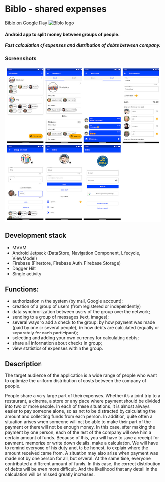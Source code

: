 # Biblo - shared expenses

[Biblo on Google Play](https://play.google.com/store/apps/details?id=com.duwna.biblo)
![Biblo logo](app/src/main/res/mipmap-anydpi-v26/ic_launcher_foreground.png)
#### Android app to split money between groups of people.
##### Fast calculation of expenses and distribution of debts between company.

### Screenshots
![Screenshots](Screenshots.jpg)

## Development stack
- MVVM
- Android Jetpack (DataStore, Navigation Component, Lifecycle, ViewModel)
- Firebase (Firestore, Firebase Auth, Firebase Storage)
- Dagger Hilt
- Single activity


##  Functions:
- authorization in the system (by mail, Google account);
- creation of a group of users (from registered or independently)
- data synchronization between users of the group over the network;
- sending to a group of messages (text, images);
- several ways to add a check to the group: by how payment was made (paid by one or several people), by how debts are calculated (equally or separately for each participant);
- selecting and adding your own currency for calculating debts;
- share all information about checks in group;
- view statistics of expenses within the group.

## Description
The target audience of the application is a wide range of people who want to optimize the uniform distribution of costs between the company of people.

People share a very large part of their expenses. Whether it’s a joint trip to a restaurant, a cinema, a store or any place where payment should be divided into two or more people. In each of these situations, it is almost always easier to pay someone alone, so as not to be distracted by calculating the amount and collecting funds from each person. In addition, quite often a situation arises when someone will not be able to make their part of the payment or there will not be enough money.
In this case, after making the payment by one person, each of the rest of the company will owe him a certain amount of funds. Because of this, you will have to save a receipt for payment, memorize or write down details, make a calculation. We will have to remind everyone of his duty and, to be honest, to explain where the amount received came from.
A situation may also arise when payment was made not by one person for all, but several. At the same time, everyone contributed a different amount of funds. In this case, the correct distribution of debts will be even more difficult. And the likelihood that any detail in the calculation will be missed greatly increases.

